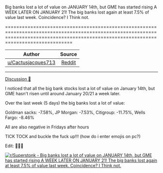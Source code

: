 Big banks lost a lot of value on JANUARY 14th, but GME has started rising A WEEK LATER ON JANUARY 21! The big banks lost again at least 7.5% of value last week. Coincidence? I Think not.

==========================================================================================================================================================================================

| Author       | Source       | 
| :-------------: |:-------------:|
|  [u/Cactusjacques713](https://www.reddit.com/user/Cactusjacques713/) | [Reddit](https://www.reddit.com/r/Superstonk/comments/o42bfm/big_banks_lost_a_lot_of_value_on_january_14th_but/) | 

---

[Discussion 🦍](https://www.reddit.com/r/Superstonk/search?q=flair_name%3A%22Discussion%20%F0%9F%A6%8D%22&restrict_sr=1)

I noticed that all the big bank stocks lost a lot of value on January 14th, but GME hasn't risen until around January 20/21 a week later.

Over the last week (5 days) the big banks lost a lot of value:

Goldman sacks: -7.58%, JP Morgan: -7.53%, Citigroup: -11.75%, Wells Fargo: -8.46%

All are also negative in Fridays after hours

TICK TOCK and buckle the fuck up!!! (how do i enter emojis on pc?)

Edit: 🚨🚀🚨

[![r/Superstonk - Big banks lost a lot of value on JANUARY 14th, but GME has started rising A WEEK LATER ON JANUARY 21! The big banks lost again at least 7.5% of value last week. Coincidence? I Think not.](https://preview.redd.it/50l6laf98e671.png?width=1361&format=png&auto=webp&s=4b6ae1fdb8f261a000571da093568dadb2bef3b9)](https://preview.redd.it/50l6laf98e671.png?width=1361&format=png&auto=webp&s=4b6ae1fdb8f261a000571da093568dadb2bef3b9)
